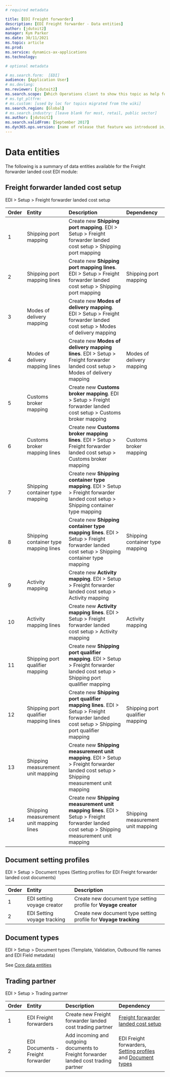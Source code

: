 ```yaml
---
# required metadata

title: [EDI Freight forwarder]
description: [EDI Freight forwarder - Data entities]
author: [jdutoit2]
manager: Kym Parker
ms.date: 30/11/2021
ms.topic: article
ms.prod: 
ms.service: dynamics-ax-applications
ms.technology: 

# optional metadata

# ms.search.form:  [EDI]
audience: [Application User]
# ms.devlang: 
ms.reviewer: [jdutoit2]
ms.search.scope: [Which Operations client to show this topic as help for, to be set by content strategist, see list here: https://microsoft.sharepoint.com/teams/DynDoc/_layouts/15/WopiFrame.aspx?sourcedoc={23419e1c-eb64-42e9-aa9b-79875b428718}&action=edit&wd=target%28Core%20Dynamics%20AX%20CP%20requirements%2Eone%7C4CC185C0%2DEFAA%2D42CD%2D94B9%2D8F2A45E7F61A%2FVersions%20list%20for%20docs%20topics%7CC14BE630%2D5151%2D49D6%2D8305%2D554B5084593C%2F%29]
# ms.tgt_pltfrm: 
# ms.custom: [used by loc for topics migrated from the wiki]
ms.search.region: [Global]
# ms.search.industry: [leave blank for most, retail, public sector]
ms.author: [jdutoit2]
ms.search.validFrom: [September 2017]
ms.dyn365.ops.version: [name of release that feature was introduced in, see list here: https://microsoft.sharepoint.com/teams/DynDoc/_layouts/15/WopiFrame.aspx?sourcedoc={23419e1c-eb64-42e9-aa9b-79875b428718}&action=edit&wd=target%28Core%20Dynamics%20AX%20CP%20requirements%2Eone%7C4CC185C0%2DEFAA%2D42CD%2D94B9%2D8F2A45E7F61A%2FVersions%20list%20for%20docs%20topics%7CC14BE630%2D5151%2D49D6%2D8305%2D554B5084593C%2F%29]
---
```


# Data entities

The following is a summary of data entities available for the Freight forwarder landed cost EDI module:

## Freight forwarder landed cost setup
EDI > Setup > Freight forwarder landed cost setup

**Order**         | **Entity**                      | **Description**	                                         | **Dependency**
:-----            |:------------------------        |:-------------------                                      |:------------------------
1	                | Shipping port mapping           | Create new **Shipping port mapping**. EDI > Setup > Freight forwarder landed cost setup > Shipping port mapping |
2	                | Shipping port mapping lines     | Create new **Shipping port mapping lines**. EDI > Setup > Freight forwarder landed cost setup > Shipping port mapping | Shipping port mapping
3	                | Modes of delivery mapping       | Create new **Modes of delivery mapping**. EDI > Setup > Freight forwarder landed cost setup > Modes of delivery mapping | 
4	                | Modes of delivery mapping lines | Create new **Modes of delivery mapping lines**. EDI > Setup > Freight forwarder landed cost setup > Modes of delivery mapping | Modes of delivery mapping
5	                | Customs broker mapping          | Create new **Customs broker mapping**. EDI > Setup > Freight forwarder landed cost setup > Customs broker mapping |
6	                | Customs broker mapping lines    | Create new **Customs broker mapping lines**. EDI > Setup > Freight forwarder landed cost setup > Customs broker mapping | Customs broker mapping
7	                | Shipping container type mapping | Create new **Shipping container type mapping**. EDI > Setup > Freight forwarder landed cost setup > Shipping container type mapping |
8	                | Shipping container type mapping lines | Create new **Shipping container type mapping lines**. EDI > Setup > Freight forwarder landed cost setup > Shipping container type mapping | Shipping container type mapping
9	                | Activity mapping                | Create new **Activity mapping**. EDI > Setup > Freight forwarder landed cost setup > Activity mapping |
10	              | Activity mapping lines          | Create new **Activity mapping lines**. EDI > Setup > Freight forwarder landed cost setup > Activity mapping | Activity mapping
11	              | Shipping port qualifier mapping | Create new **Shipping port qualifier mapping**. EDI > Setup > Freight forwarder landed cost setup > Shipping port qualifier mapping |
12	              | Shipping port qualifier mapping lines | Create new **Shipping port qualifier mapping lines**. EDI > Setup > Freight forwarder landed cost setup > Shipping port qualifier mapping | Shipping port qualifier mapping
13	              | Shipping measurement unit mapping | Create new **Shipping measurement unit mapping**. EDI > Setup > Freight forwarder landed cost setup > Shipping measurement unit mapping |
14	              | Shipping measurement unit mapping lines | Create new **Shipping measurement unit mapping lines**. EDI > Setup > Freight forwarder landed cost setup > Shipping measurement unit mapping | Shipping measurement unit mapping

## Document setting profiles
EDI > Setup > Document types (Setting profiles for EDI Freight forwarder landed cost documents)

**Order**         | **Entity**						                  | **Description**                             
:-----------------|:------------------------------------		|:------------------------- 
1	                | EDI setting voyage creator              | Create new document type setting profile for **Voyage creator**
2	                | EDI Setting voyage tracking             | Create new document type setting profile for **Voyage tracking**


## Document types
EDI > Setup > Document types (Template, Validation, Outbound file names and EDI Field metadata)

See [Core data entities](../../CORE/OTHER/Data%20entities.md#document-types)

## Trading partner
EDI > Setup > Trading partner

**Order**         | **Entity**						| **Description**                             | **Dependency**
:-----------------|:------------------------------------		|:------------------------- |:-------------------------
1                 | EDI Freight forwarders                          | Create new Freight forwarder landed cost trading partner   | [Freight forwarder landed cost setup](#freight-forwarder-landed-cost-setup)
2                 | EDI Documents - Freight forwarder               | Add incoming and outgoing documents to Freight forwarder landed cost trading partner | EDI Freight forwarders, [Setting profiles](#document-setting-profiles) and [Document types](../../CORE/OTHER/Data%20entities.md#document-types)

